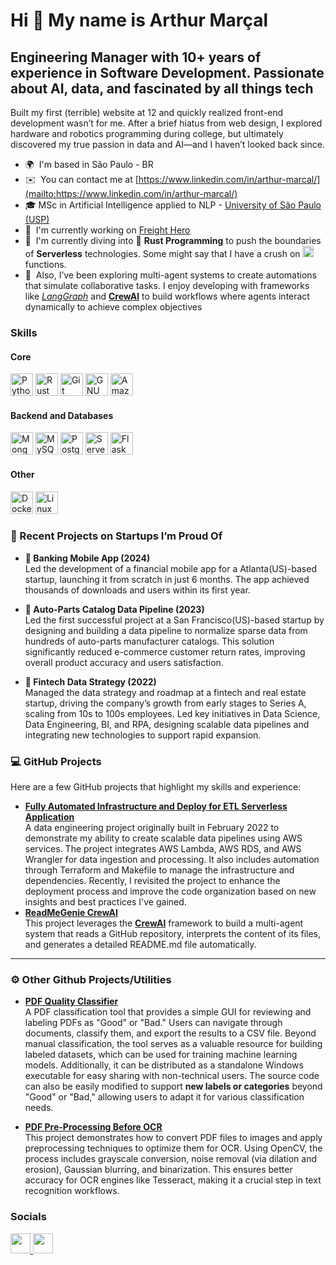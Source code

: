 Hi 👋 My name is Arthur Marçal
==============================

Engineering Manager with 10+ years of experience in Software Development. Passionate about AI, data, and fascinated by all things tech
--------------------------------------------------------------------------------

Built my first (terrible) website at 12 and quickly realized front-end development wasn’t for me. After a brief hiatus from web design, I explored hardware and robotics programming during college, but ultimately discovered my true passion in data and AI—and I haven’t looked back since.


* 🌍  I'm based in São Paulo - BR
* ✉️  You can contact me at [https://www.linkedin.com/in/arthur-marcal/](mailto:https://www.linkedin.com/in/arthur-marcal/)
* 🎓  MSc in Artificial Intelligence applied to NLP - [University of São Paulo (USP)](https://www5.usp.br/)
* 🚀  I'm currently working on [Freight Hero](https://www.freighthero.ai/)
* 🧠  I'm currently diving into 🦀 **Rust Programming** to push the boundaries of **Serverless** technologies. Some might say that I have a crush on <img src="https://icon.icepanel.io/AWS/svg/Compute/Lambda.svg" width="18" height="18" alt="Lambda"/> functions.
* 🤖  Also, I’ve been exploring multi-agent systems to create automations that simulate collaborative tasks. I enjoy developing with frameworks like [*LangGraph*](https://www.langchain.com/langgraph) and [**CrewAI**](https://www.crewai.com/) to build workflows where agents interact dynamically to achieve complex objectives


### Skills

#### Core
<p align="left">
<a href="https://www.python.org/" target="_blank" rel="noreferrer"><img src="https://raw.githubusercontent.com/danielcranney/readme-generator/main/public/icons/skills/python-colored.svg" width="36" height="36" alt="Python" /></a>
<a href="https://www.rust-lang.org/" target="_blank" rel="noreferrer"><img src="https://raw.githubusercontent.com/danielcranney/readme-generator/main/public/icons/skills/rust-colored.svg" width="36" height="36" alt="Rust" /></a>
<a href="https://git-scm.com/" target="_blank" rel="noreferrer"><img src="https://raw.githubusercontent.com/danielcranney/readme-generator/main/public/icons/skills/git-colored.svg" width="36" height="36" alt="Git" /></a>
<a href="https://www.gnu.org/software/bash/" target="_blank" rel="noreferrer"><img src="https://raw.githubusercontent.com/danielcranney/readme-generator/main/public/icons/skills/gnubash.svg" width="36" height="36" alt="GNU Bash" /></a>
<a href="https://aws.amazon.com" target="_blank" rel="noreferrer"><img src="https://raw.githubusercontent.com/danielcranney/readme-generator/main/public/icons/skills/aws-colored.svg" width="36" height="36" alt="Amazon Web Services" /></a>
</p>  

#### Backend and Databases
<p align="left">
<a href="https://www.mongodb.com/" target="_blank" rel="noreferrer"><img src="https://raw.githubusercontent.com/danielcranney/readme-generator/main/public/icons/skills/mongodb-colored.svg" width="36" height="36" alt="MongoDB" /></a>
<a href="https://www.mysql.com/" target="_blank" rel="noreferrer"><img src="https://raw.githubusercontent.com/danielcranney/readme-generator/main/public/icons/skills/mysql-colored.svg" width="36" height="36" alt="MySQL" /></a>
<a href="https://www.postgresql.org/" target="_blank" rel="noreferrer"><img src="https://raw.githubusercontent.com/danielcranney/readme-generator/main/public/icons/skills/postgresql-colored.svg" width="36" height="36" alt="PostgreSQL" /></a>
<a href="https://www.serverless.com/" target="_blank" rel="noreferrer"><img src="https://cdn.icon-icons.com/icons2/2699/PNG/512/serverless_logo_icon_168838.png" width="36" height="36" alt="Serverless Framework" /></a>
<a href="https://flask.palletsprojects.com/en/2.0.x/" target="_blank" rel="noreferrer"><img src="https://raw.githubusercontent.com/danielcranney/readme-generator/main/public/icons/skills/flask-colored.svg" width="36" height="36" alt="Flask" /></a>
</p>

#### Other
<p align="left">
<a href="https://www.docker.com/" target="_blank" rel="noreferrer"><img src="https://raw.githubusercontent.com/danielcranney/readme-generator/main/public/icons/skills/docker-colored.svg" width="36" height="36" alt="Docker" /></a>
<a href="https://www.linux.org" target="_blank" rel="noreferrer"><img src="https://raw.githubusercontent.com/danielcranney/readme-generator/main/public/icons/skills/linux-colored.svg" width="36" height="36" alt="Linux" /></a>
</p>

### 🚀 Recent Projects on Startups I’m Proud Of

- **📱 Banking Mobile App (2024)**  
  Led the development of a financial mobile app for a Atlanta(US)-based startup, launching it from scratch in just 6 months. The app achieved thousands of downloads and users within its first year.
  
- **🔧 Auto-Parts Catalog Data Pipeline (2023)**  
  Led the first successful project at a San Francisco(US)-based startup by designing and building a data pipeline to normalize sparse data from hundreds of auto-parts manufacturer catalogs. This solution significantly reduced e-commerce customer return rates, improving overall product accuracy and users satisfaction.
  
- **🏦 Fintech Data Strategy (2022)**  
  Managed the data strategy and roadmap at a fintech and real estate startup, driving the company’s growth from early stages to Series A, scaling from 10s to 100s employees. Led key initiatives in Data Science, Data Engineering, BI, and RPA, designing scalable data pipelines and integrating new technologies to support rapid expansion.

### 💻 GitHub Projects

Here are a few GitHub projects that highlight my skills and experience:

- [**Fully Automated Infrastructure and Deploy for ETL Serverless Application**](https://github.com/arthurmf/Data_Engineering_Assessment_A)  
  A data engineering project originally built in February 2022 to demonstrate my ability to create scalable data pipelines using AWS services. The project integrates AWS Lambda, AWS RDS, and AWS Wrangler for data ingestion and processing. It also includes automation through Terraform and Makefile to manage the infrastructure and dependencies. Recently, I revisited the project to enhance the deployment process and improve the code organization based on new insights and best practices I've gained.
- [**ReadMeGenie CrewAI**](https://github.com/arthurmf/readmegenie/tree/main/src/readmegenie)  
  This project leverages the [**CrewAI**](https://www.crewai.com/) framework to build a multi-agent system that reads a GitHub repository, interprets the content of its files, and generates a detailed README.md file automatically.
---

### ⚙️ Other Github Projects/Utilities

- [**PDF Quality Classifier**](https://github.com/arthurmf/pdf_classifier)  
  A PDF classification tool that provides a simple GUI for reviewing and labeling PDFs as "Good" or "Bad." Users can navigate through documents, classify them, and export the results to a CSV file. Beyond manual classification, the tool serves as a valuable resource for building labeled datasets, which can be used for training machine learning models. Additionally, it can be distributed as a standalone Windows executable for easy sharing with non-technical users. The source code can also be easily modified to support **new labels or categories** beyond "Good" or "Bad," allowing users to adapt it for various classification needs.

- [**PDF Pre-Processing Before OCR**](https://github.com/arthurmf/pdf-pre-processing)  
  This project demonstrates how to convert PDF files to images and apply preprocessing techniques to optimize them for OCR. Using OpenCV, the process includes grayscale conversion, noise removal (via dilation and erosion), Gaussian blurring, and binarization. This ensures better accuracy for OCR engines like Tesseract, making it a crucial step in text recognition workflows.

### Socials

<p align="left"> <a href="https://www.github.com/arthurmf" target="_blank" rel="noreferrer"> <picture> <source media="(prefers-color-scheme: dark)" srcset="https://raw.githubusercontent.com/danielcranney/readme-generator/main/public/icons/socials/github-dark.svg" /> <source media="(prefers-color-scheme: light)" srcset="https://raw.githubusercontent.com/danielcranney/readme-generator/main/public/icons/socials/github.svg" /> <img src="https://raw.githubusercontent.com/danielcranney/readme-generator/main/public/icons/socials/github.svg" width="32" height="32" /> </picture> </a> <a href="https://www.linkedin.com/in/arthur-marcal" target="_blank" rel="noreferrer"> <picture> <source media="(prefers-color-scheme: dark)" srcset="https://raw.githubusercontent.com/danielcranney/readme-generator/main/public/icons/socials/linkedin-dark.svg" /> <source media="(prefers-color-scheme: light)" srcset="https://raw.githubusercontent.com/danielcranney/readme-generator/main/public/icons/socials/linkedin.svg" /> <img src="https://raw.githubusercontent.com/danielcranney/readme-generator/main/public/icons/socials/linkedin.svg" width="32" height="32" /> </picture> </a></p>
